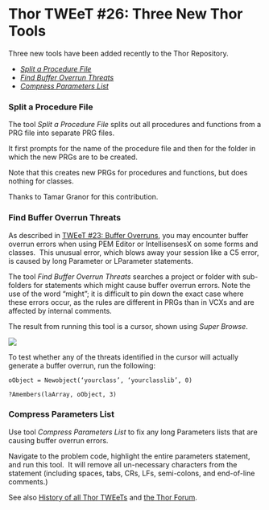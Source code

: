 ﻿Thor TWEeT #26: Three New Thor Tools
===

Three new tools have been added recently to the Thor Repository.

*   _[Split a Procedure File](#T1)_
*   _[Find Buffer Overrun Threats](#T2)_
*   _[Compress Parameters List](#T3)_

### <a name="T1"></a>Split a Procedure File

The tool _Split a Procedure File_ splits out all procedures and functions from a PRG file into separate PRG files. 

It first prompts for the name of the procedure file and then for the folder in which the new PRGs are to be created.

Note that this creates new PRGs for procedures and functions, but does nothing for classes.

Thanks to Tamar Granor for this contribution.

### <a name="T2"></a>Find Buffer Overrun Threats

As described in [TWEeT #23: Buffer Overruns](Tweet_23.md), you may encounter buffer overrun errors when using PEM Editor or IntellisensesX on some forms and classes.  This unusual error, which blows away your session like a C5 error, is caused by long Parameter or LParameter statements.

The tool _Find Buffer Overrun Threats_ searches a project or folder with sub-folders for statements which might cause buffer overrun errors. Note the use of the word “might”; it is difficult to pin down the exact case where these errors occur, as the rules are different in PRGs than in VCXs and are affected by internal comments.

The result from running this tool is a cursor, shown using _Super Browse_.

![](Images/Tweet26a.png)

To test whether any of the threats identified in the cursor will actually generate a buffer overrun, run the following:

```foxpro
oObject = Newobject(‘yourclass’, ‘yourclasslib’, 0)
 
?Amembers(laArray, oObject, 3)
```

### <a name="T3"></a>Compress Parameters List

Use tool _Compress Parameters List_ to fix any long Parameters lists that are causing buffer overrun errors.

Navigate to the problem code, highlight the entire parameters statement, and run this tool.  It will remove all un-necessary characters from the statement (including spaces, tabs, CRs, LFs, semi-colons, and end-of-line comments.)

See also [History of all Thor TWEeTs](TWEeTs.md) and [the Thor Forum](https://groups.google.com/forum/?fromgroups#%21forum/FoxProThor).